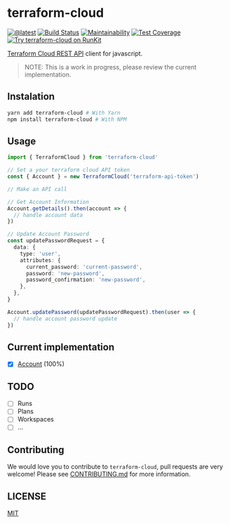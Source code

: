 # terraform-cloud

[![@latest](https://img.shields.io/npm/v/terraform-cloud.svg)](https://www.npmjs.com/package/terraform-cloud)
[![Build Status](https://github.com/mijailr/terraform-cloud/workflows/Test/badge.svg)](https://github.com/mijailr/terraform-cloud/actions?query=workflow%3ATest+branch%3Amaster)
[![Maintainability](https://api.codeclimate.com/v1/badges/a68c0e9a298ae127d7de/maintainability)](https://codeclimate.com/github/mijailr/terraform-cloud/maintainability)
[![Test Coverage](https://api.codeclimate.com/v1/badges/a68c0e9a298ae127d7de/test_coverage)](https://codeclimate.com/github/mijailr/terraform-cloud/test_coverage)
[![Try terraform-cloud on RunKit](https://badge.runkitcdn.com/terraform-cloud.svg)](https://npm.runkit.com/terraform-cloud)

[Terraform Cloud REST API](https://www.terraform.io/docs/cloud/api/index.html) client for javascript.

> NOTE: This is a work in progress, please review the current implementation.

## Instalation

```sh
yarn add terraform-cloud # With Yarn
npm install terraform-cloud # With NPM
```

## Usage

```ts
import { TerraformCloud } from 'terraform-cloud'

// Set a your terraform cloud API token
const { Account } = new TerraformCloud('terraform-api-token')

// Make an API call

// Get Account Information
Account.getDetails().then(account => {
  // handle account data
})

// Update Account Password
const updatePasswordRequest = {
  data: {
    type: 'user',
    attributes: {
      current_password: 'current-password',
      password: 'new-password',
      password_confirmation: 'new-password',
    },
  },
}

Account.updatePassword(updatePasswordRequest).then(user => {
  // handle account password update
})
```

## Current implementation

- [x] [Account](https://www.terraform.io/docs/cloud/api/account.html) (100%)

## TODO

- [ ] Runs
- [ ] Plans
- [ ] Workspaces
- [ ] ...

## Contributing

We would love you to contribute to `terraform-cloud`, pull requests are very welcome! Please see [CONTRIBUTING.md](CONTRIBUTING.md) for more information.

## LICENSE

[MIT](LICENSE)
